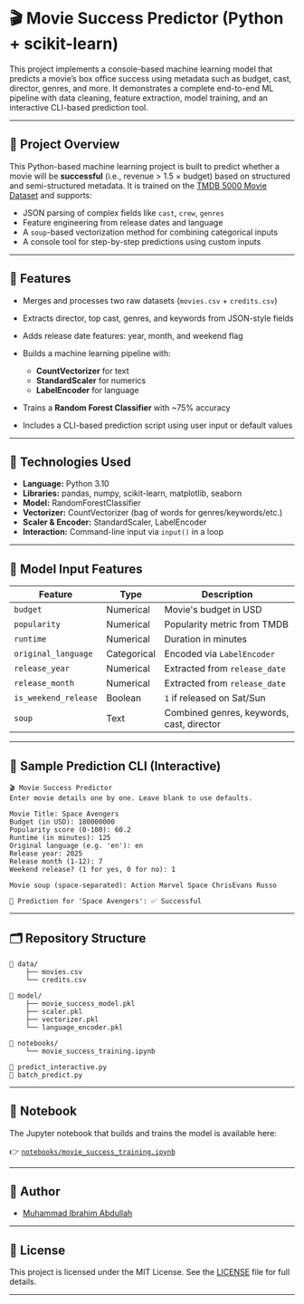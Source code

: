 # 🎬 Movie Success Predictor (Python + scikit-learn)

This project implements a console-based machine learning model that predicts a movie’s box office success using metadata such as budget, cast, director, genres, and more. It demonstrates a complete end-to-end ML pipeline with data cleaning, feature extraction, model training, and an interactive CLI-based prediction tool.

---

## 📖 Project Overview

This Python-based machine learning project is built to predict whether a movie will be **successful** (i.e., revenue > 1.5 × budget) based on structured and semi-structured metadata. It is trained on the [TMDB 5000 Movie Dataset](https://www.kaggle.com/datasets/tmdb/tmdb-movie-metadata) and supports:

* JSON parsing of complex fields like `cast`, `crew`, `genres`
* Feature engineering from release dates and language
* A `soup`-based vectorization method for combining categorical inputs
* A console tool for step-by-step predictions using custom inputs

---

## 🚀 Features

* Merges and processes two raw datasets (`movies.csv` + `credits.csv`)
* Extracts director, top cast, genres, and keywords from JSON-style fields
* Adds release date features: year, month, and weekend flag
* Builds a machine learning pipeline with:

  * **CountVectorizer** for text
  * **StandardScaler** for numerics
  * **LabelEncoder** for language
* Trains a **Random Forest Classifier** with \~75% accuracy
* Includes a CLI-based prediction script using user input or default values

---

## 🔧 Technologies Used

* **Language:** Python 3.10
* **Libraries:** pandas, numpy, scikit-learn, matplotlib, seaborn
* **Model:** RandomForestClassifier
* **Vectorizer:** CountVectorizer (bag of words for genres/keywords/etc.)
* **Scaler & Encoder:** StandardScaler, LabelEncoder
* **Interaction:** Command-line input via `input()` in a loop

---

## 🧠 Model Input Features

| Feature              | Type        | Description                               |
| -------------------- | ----------- | ----------------------------------------- |
| `budget`             | Numerical   | Movie's budget in USD                     |
| `popularity`         | Numerical   | Popularity metric from TMDB               |
| `runtime`            | Numerical   | Duration in minutes                       |
| `original_language`  | Categorical | Encoded via `LabelEncoder`                |
| `release_year`       | Numerical   | Extracted from `release_date`             |
| `release_month`      | Numerical   | Extracted from `release_date`             |
| `is_weekend_release` | Boolean     | `1` if released on Sat/Sun                |
| `soup`               | Text        | Combined genres, keywords, cast, director |

---

## 🧪 Sample Prediction CLI (Interactive)

```
🎬 Movie Success Predictor
Enter movie details one by one. Leave blank to use defaults.

Movie Title: Space Avengers
Budget (in USD): 180000000
Popularity score (0-100): 60.2
Runtime (in minutes): 125
Original language (e.g. 'en'): en
Release year: 2025
Release month (1-12): 7
Weekend release? (1 for yes, 0 for no): 1

Movie soup (space-separated): Action Marvel Space ChrisEvans Russo

🎯 Prediction for 'Space Avengers': ✅ Successful
```

---

## 🗂️ Repository Structure

```
📁 data/
    ├── movies.csv
    └── credits.csv

📁 model/
    ├── movie_success_model.pkl
    ├── scaler.pkl
    ├── vectorizer.pkl
    └── language_encoder.pkl

📁 notebooks/
    └── movie_success_training.ipynb

📄 predict_interactive.py
📄 batch_predict.py
```

---

## 📄 Notebook

The Jupyter notebook that builds and trains the model is available here:

👉 [`notebooks/movie_success_training.ipynb`](notebooks/movie_success_training.ipynb)

---

## 👥 Author

* [Muhammad Ibrahim Abdullah](https://github.com/Ibrahim5570)

---

## 🔖 License

This project is licensed under the MIT License.
See the [LICENSE](LICENSE) file for full details.

---

